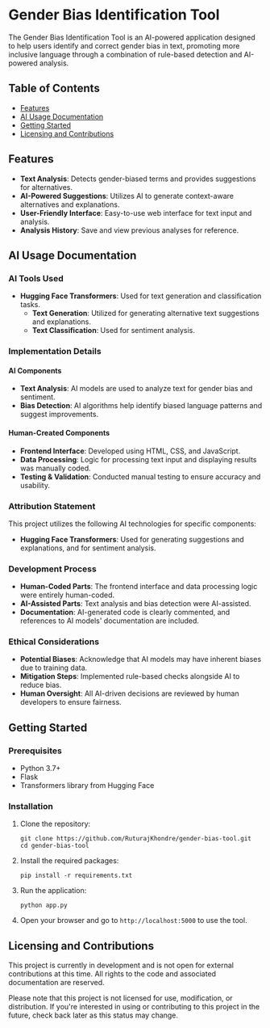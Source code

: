 # Gender Bias Identification Tool

The Gender Bias Identification Tool is an AI-powered application designed to help users identify and correct gender bias in text, promoting more inclusive language through a combination of rule-based detection and AI-powered analysis.

## Table of Contents
- [Features](#features)
- [AI Usage Documentation](#ai-usage-documentation)
- [Getting Started](#getting-started)
- [Licensing and Contributions](#licensing-and-contributions)

## Features
- **Text Analysis**: Detects gender-biased terms and provides suggestions for alternatives.
- **AI-Powered Suggestions**: Utilizes AI to generate context-aware alternatives and explanations.
- **User-Friendly Interface**: Easy-to-use web interface for text input and analysis.
- **Analysis History**: Save and view previous analyses for reference.

## AI Usage Documentation
### AI Tools Used
- **Hugging Face Transformers**: Used for text generation and classification tasks.
  - **Text Generation**: Utilized for generating alternative text suggestions and explanations.
  - **Text Classification**: Used for sentiment analysis.

### Implementation Details
#### AI Components
- **Text Analysis**: AI models are used to analyze text for gender bias and sentiment.
- **Bias Detection**: AI algorithms help identify biased language patterns and suggest improvements.

#### Human-Created Components
- **Frontend Interface**: Developed using HTML, CSS, and JavaScript.
- **Data Processing**: Logic for processing text input and displaying results was manually coded.
- **Testing & Validation**: Conducted manual testing to ensure accuracy and usability.

### Attribution Statement
This project utilizes the following AI technologies for specific components:
- **Hugging Face Transformers**: Used for generating suggestions and explanations, and for sentiment analysis.

### Development Process
- **Human-Coded Parts**: The frontend interface and data processing logic were entirely human-coded.
- **AI-Assisted Parts**: Text analysis and bias detection were AI-assisted.
- **Documentation**: AI-generated code is clearly commented, and references to AI models' documentation are included.

### Ethical Considerations
- **Potential Biases**: Acknowledge that AI models may have inherent biases due to training data.
- **Mitigation Steps**: Implemented rule-based checks alongside AI to reduce bias.
- **Human Oversight**: All AI-driven decisions are reviewed by human developers to ensure fairness.

## Getting Started
### Prerequisites
- Python 3.7+
- Flask
- Transformers library from Hugging Face

### Installation
1. Clone the repository:
   ```
   git clone https://github.com/RuturajKhondre/gender-bias-tool.git
   cd gender-bias-tool
   ```

2. Install the required packages:
   ```
   pip install -r requirements.txt
   ```

3. Run the application:
   ```
   python app.py
   ```

4. Open your browser and go to `http://localhost:5000` to use the tool.

## Licensing and Contributions
This project is currently in development and is not open for external contributions at this time. All rights to the code and associated documentation are reserved. 

Please note that this project is not licensed for use, modification, or distribution. If you're interested in using or contributing to this project in the future, check back later as this status may change.






